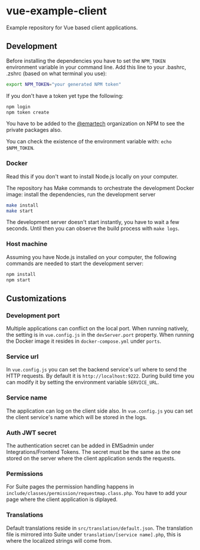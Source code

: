 # vue-example-client

Example repository for Vue based client applications.

## Development

Before installing the dependencies you have to set the `NPM_TOKEN` environment variable 
in your command line. Add this line to your .bashrc, .zshrc (based on what terminal you use):

```bash
export NPM_TOKEN="your generated NPM token"
```

If you don't have a token yet type the following:

```bash
npm login
npm token create
```

You have to be added to the [@emartech](https://www.npmjs.com/settings/emartech/packages) organization 
on NPM to see the private packages also.

You can check the existence of the environment variable with: `echo $NPM_TOKEN`.

### Docker

Read this if you don't want to install Node.js locally on your computer.

The repository has Make commands to orchestrate the development Docker image:
install the dependencies, run the development server

```bash
make install
make start
```

The development server doesn't start instantly, you have to wait a few seconds.
Until then you can observe the build process with `make logs`.

### Host machine

Assuming you have Node.js installed on your computer, the following commands are needed to start the development server:

```bash
npm install
npm start
```

## Customizations

### Development port

Multiple applications can conflict on the local port.
When running natively, the setting is in `vue.config.js` in the `devServer.port` property.
When running the Docker image it resides in `docker-compose.yml` under `ports`.

### Service url

In `vue.config.js` you can set the backend service's url where to send the HTTP requests.
By default it is `http://localhost:9222`.
During build time you can modify it by setting the environment variable `SERVICE_URL`.

### Service name

The application can log on the client side also. 
In `vue.config.js` you can set the client service's name which will be stored in the logs.

### Auth JWT secret

The authentication secret can be added in EMSadmin under Integrations/Frontend Tokens. 
The secret must be the same as the one stored on the server where the client application sends the requests.

### Permissions

For Suite pages the permission handling happens in `include/classes/permission/requestmap.class.php`.
You have to add your page where the client application is diplayed.

### Translations

Default translations reside in `src/translation/default.json`. 
The translation file is mirrored into Suite under `translation/[service name].php`, 
this is where the localized strings will come from.
